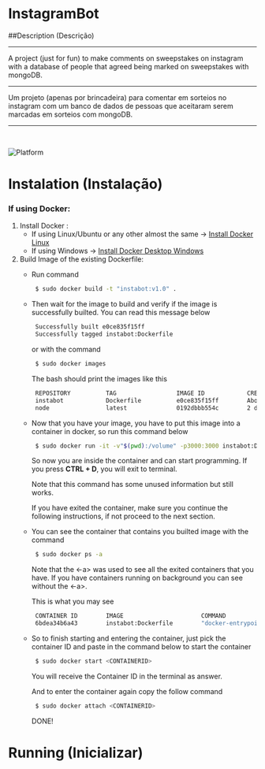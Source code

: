 # InstagramBot
##Description (Descrição)

---

A project (just for fun) to make comments on sweepstakes on instagram with a database of people that agreed being marked on sweepstakes with mongoDB.

---

Um projeto (apenas por brincadeira) para comentar em sorteios no instagram com um banco de dados de pessoas que aceitaram serem marcadas em sorteios com mongoDB.

---
<br>

![Platform](https://img.shields.io/badge/platform-NODE-lightgrey.svg?style=flat)

Instalation (Instalação)
===

<h3>If using Docker:</h3>

1. Install Docker :
    - If using Linux/Ubuntu or any other almost the same -> [Install Docker Linux](https://docs.docker.com/engine/install/ubuntu/)
    - If using Windows -> [Install Docker Desktop Windows](https://docs.docker.com/docker-for-windows/install/)
2. Build Image of the existing Dockerfile:
     - Run command 
       
       ```bash
        $ sudo docker build -t "instabot:v1.0" .
       ```
     - Then wait for the image to build and verify 
        if the image is successfully builted. You can read this message below
        ```bash 
         Successfully built e0ce835f15ff
         Successfully tagged instabot:Dockerfile
        ```
        or with the command
       ```bash
        $ sudo docker images
       ```
       The bash should print the images like this
       ```bash
        REPOSITORY          TAG                 IMAGE ID            CREATED              SIZE
        instabot            Dockerfile          e0ce835f15ff        About a minute ago   943MB
        node                latest              0192dbbb554c        2 days ago           943MB
       ```
     - Now that you have your image, you have to put this image into a container in docker, so run this command below
       ```bash
        $ sudo docker run -it -v"$(pwd):/volume" -p3000:3000 instabot:Dockerfile bash
       ```
       So now you are inside the container and can start programming. If you press **CTRL + D**, you will exit to terminal.
        
       Note that this command has some unused information but still works.
       
       If you have exited the container, make sure you continue the following instructions, if not proceed to the next section.
     - You can see the container that contains you builted image with the command
       ```bash
        $ sudo docker ps -a
       ```
       Note that the <-a> was used to see all the exited containers that you have. If you have containers running on background you can see without the <-a>.
       
       This is what you may see
       ```bash
        CONTAINER ID        IMAGE                      COMMAND                  CREATED             STATUS                        PORTS               NAMES
        6bdea34b6a43        instabot:Dockerfile        "docker-entrypoint.s…"   13 minutes ago      Exited (130) 17 seconds ago                       romantic_hawking
       ```
     - So to finish starting and entering the container, just pick the container ID and paste in the command below to start the container
       ```bash
        $ sudo docker start <CONTAINERID>
       ```
       You will receive the Container ID in the terminal as answer.
       
       And to enter the container again copy the follow command
       ```bash
        $ sudo docker attach <CONTAINERID>
       ```
       
       DONE!

Running (Inicializar)
===

